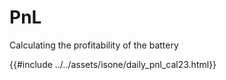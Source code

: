 # PnL

Calculating the profitability of the battery



{{#include ../../assets/isone/daily_pnl_cal23.html}}
